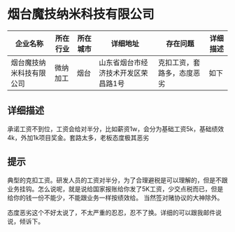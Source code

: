 # 烟台魔技纳米科技有限公司


| 企业名称                 | 所在行业     | 所在城市   | 详细地址                                          | 存在问题                                           | 详细描述 |
| ------------------------ | ------------ | ---------- | ------------------------------------------------- | -------------------------------------------------- | -------- |
| 烟台魔技纳米科技有限公司 | 微纳加工 | 烟台 | 山东省烟台市经济技术开发区荣昌路1号 | 克扣工资，套路多，态度恶劣 | 如下     |

## 详细描述

承诺工资不到位，工资会给对半分，比如薪资1w，会分为基础工资5k，基础绩效4k，外加1k项目奖金。套路太多，老板态度极其恶劣

## 提示

典型的克扣工资。研发人员的工资对半分，为了合理避税是可以理解的，但是不跟业务挂钩。怎么说呢，就是说给国家报账给你发了5K工资，少交点税而已，但是给你的钱一份不能少，不能跟业务一样按绩效给。
当然签对赌协议的大神除外。

态度恶劣这个不好太说了，不太严重的忍忍，忍不了换。详细的可以跟我邮件说说，倾诉下。

